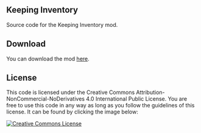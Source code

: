 ## Keeping Inventory
Source code for the Keeping Inventory mod.

## Download
You can download the mod <a href="http://www.minecraftforum.net/forums/mapping-and-modding/minecraft-mods/2453765-keeping-inventory-tired-of-losing-all-those">here</a>.

## License
This code is licensed under the Creative Commons Attribution-NonCommercial-NoDerivatives 4.0 International Public License. You are free to use this code in any way as long as you follow the guidelines of this license. It can be found by clicking the image below:

<a rel="license" title="Creative Commons Attribution-NonCommercial-NoDerivatives 4.0 International Public License" href="http://creativecommons.org/licenses/by-nc-nd/4.0/"><img alt="Creative Commons License" style="border-width:0" src="https://i.creativecommons.org/l/by-nc-nd/4.0/88x31.png" /></a>
